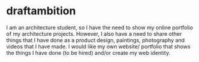 # draftambition
I am an architecture student, so I have the need to show my online portfolio of my architecture projects. However, I also have a need to share other things that I have done as a product design, paintings, photography and videos that I have made. I would like my own website/ portfolio that shows the things I have done (to be hired) and/or create my web identity. 
